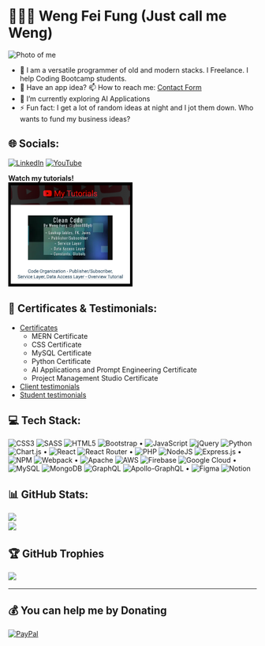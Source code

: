 # 🙋🏻‍♂️ Weng Fei Fung (Just call me Weng)


<img src="https://wengindustry.com/me2/assets/weng-industry-about-headshot-opaque.jpg" style="width:100px;" alt="Photo of me"/>

- 🪪 I am a versatile programmer of old and modern stacks. I Freelance. I help Coding Bootcamp students.
- 💬 Have an app idea? 📫 How to reach me: [Contact Form](https://www.wengindustry.com/me/contacts)<br>
- 🌱 I’m currently exploring AI Applications<br>
- ⚡ Fun fact: I get a lot of random ideas at night and I jot them down. Who wants to fund my business ideas?

## 🌐 Socials:
[![LinkedIn](https://img.shields.io/badge/LinkedIn-%230077B5.svg?logo=linkedin&logoColor=white)](https://linkedin.com/in/https://www.linkedin.com/in/weng-fung/) [![YouTube](https://img.shields.io/badge/YouTube-%23FF0000.svg?logo=YouTube&logoColor=white)](https://youtube.com/@https://www.youtube.com/@WayneTeachesCode) 

<b>Watch my tutorials!</b><br/>
<a href="https://www.youtube.com/@WayneTeachesCode" target="_blank"><img src="assets/youtube-preview-v2.png" style="width:250px; border:1px solid black;"/></a>

## 📜 Certificates & Testimonials:
- [Certificates](https://www.wengindustry.com/me/certificates)
  - MERN Certificate
  - CSS Certificate
  - MySQL Certificate
  - Python Certificate
  - AI Applications and Prompt Engineering Certificate
  - Project Management Studio Certificate
- [Client testimonials](https://www.wengindustry.com/me/testimonials)
- [Student testimonials](https://www.wengindustry.com/me/students)

## 💻 Tech Stack:
![CSS3](https://img.shields.io/badge/css3-%231572B6.svg?style=flat-square&logo=css3&logoColor=white) ![SASS](https://img.shields.io/badge/SASS-hotpink.svg?style=flat-square&logo=SASS&logoColor=white) ![HTML5](https://img.shields.io/badge/html5-%23E34F26.svg?style=flat-square&logo=html5&logoColor=white) ![Bootstrap](https://img.shields.io/badge/bootstrap-%23563D7C.svg?style=flat-square&logo=bootstrap&logoColor=white) • ![JavaScript](https://img.shields.io/badge/javascript-%23323330.svg?style=flat-square&logo=javascript&logoColor=%23F7DF1E) ![jQuery](https://img.shields.io/badge/jquery-%230769AD.svg?style=flat-square&logo=jquery&logoColor=white) ![Python](https://img.shields.io/badge/python-3670A0?style=flat-square&logo=python&logoColor=ffdd54) ![Chart.js](https://img.shields.io/badge/chart.js-F5788D.svg?style=flat-square&logo=chart.js&logoColor=white) • ![React](https://img.shields.io/badge/react-%2320232a.svg?style=flat-square&logo=react&logoColor=%2361DAFB) ![React Router](https://img.shields.io/badge/React_Router-CA4245?style=flat-square&logo=react-router&logoColor=white) • ![PHP](https://img.shields.io/badge/php-%23777BB4.svg?style=flat-square&logo=php&logoColor=white) ![NodeJS](https://img.shields.io/badge/node.js-6DA55F?style=flat-square&logo=node.js&logoColor=white) ![Express.js](https://img.shields.io/badge/express.js-%23404d59.svg?style=flat-square&logo=express&logoColor=%2361DAFB) • ![NPM](https://img.shields.io/badge/NPM-%23000000.svg?style=flat-square&logo=npm&logoColor=white) ![Webpack](https://img.shields.io/badge/webpack-%238DD6F9.svg?style=flat-square&logo=webpack&logoColor=black) • ![Apache](https://img.shields.io/badge/apache-%23D42029.svg?style=flat-square&logo=apache&logoColor=white) ![AWS](https://img.shields.io/badge/AWS-%23FF9900.svg?style=flat-square&logo=amazon-aws&logoColor=white) ![Firebase](https://img.shields.io/badge/firebase-%23039BE5.svg?style=flat-square&logo=firebase) ![Google Cloud](https://img.shields.io/badge/Google%20Cloud-%234285F4.svg?style=flat-square&logo=google-cloud&logoColor=white) • ![MySQL](https://img.shields.io/badge/mysql-%2300f.svg?style=flat-square&logo=mysql&logoColor=white) 	![MongoDB](https://img.shields.io/badge/MongoDB-%234ea94b.svg?style=flat-square&logo=mongodb&logoColor=white) ![GraphQL](https://img.shields.io/badge/-GraphQL-E10098?style=flat-square&logo=graphql&logoColor=white) ![Apollo-GraphQL](https://img.shields.io/badge/-ApolloGraphQL-311C87?style=flat-square&logo=apollo-graphql) • ![Figma](https://img.shields.io/badge/figma-%23F24E1E.svg?style=flat-square&logo=figma&logoColor=white) ![Notion](https://img.shields.io/badge/Notion-%23000000.svg?style=flat-square&logo=notion&logoColor=white)


## 📊 GitHub Stats:
![](https://github-readme-streak-stats.herokuapp.com/?user=Siphon880gh&theme=light&hide_border=false)<br/>
![](https://github-readme-stats.vercel.app/api/top-langs/?username=Siphon880gh&theme=light&hide_border=false&include_all_commits=false&count_private=false&layout=compact)

## 🏆 GitHub Trophies
![](https://github-profile-trophy.vercel.app/?username=Siphon880gh&theme=radical&no-frame=false&no-bg=true&margin-w=4)

---

## 💰 You can help me by Donating
[![PayPal](https://img.shields.io/badge/PayPal-00457C?style=for-the-badge&logo=paypal&logoColor=white)](https://paypal.me/wff1012@hotmail.com) 

  
<!-- Proudly created with GPRM ( https://gprm.itsvg.in ) -->

